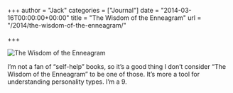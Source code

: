 +++
author = "Jack"
categories = ["Journal"]
date = "2014-03-16T00:00:00+00:00"
title = "The Wisdom of the Enneagram"
url = "/2014/the-wisdom-of-the-enneagram/"

+++

<aside> <img src="/img/2014/wisdom-of-the-enneagram.jpg" alt="The Wisdom of the Enneagram" class="postimage" />
  
</aside> 

I&#x2019;m not a fan of &#x201c;self-help&#x201d; books, so it&#x2019;s a good thing I don&#x2019;t consider &#x201c;The Wisdom of the Enneagram&#x201d; to be one of those. It&#x2019;s more a tool for understanding personality types. I&#x2019;m a 9.